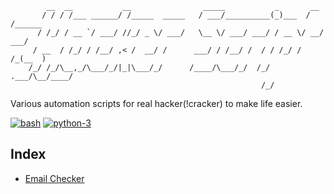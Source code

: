 ```
        __  __           __                _____           _       __      
       / / / /___ ______/ /_____  _____   / ___/__________(_)___  / /______
      / /_/ / __ `/ ___/ //_/ _ \/ ___/   \__ \/ ___/ ___/ / __ \/ __/ ___/
     / __  / /_/ / /__/ ,< /  __/ /      ___/ / /__/ /  / / /_/ / /_(__  ) 
    /_/ /_/\__,_/\___/_/|_|\___/_/      /____/\___/_/  /_/ .___/\__/____/  
                                                        /_/                
```
Various automation scripts for real hacker(!cracker) to make life easier.

[![bash](https://img.shields.io/badge/bash-4.x-brightgreen.svg)](https://www.gnu.org/software/bash/)
[![python-3](https://img.shields.io/badge/pyathon-3.x-blue.svg?logo=python)](https://www.python.org)

## Index
- [Email Checker](email)